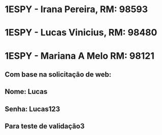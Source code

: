 # 1ESPY - Irana Pereira, RM: 98593 
# 1ESPY - Lucas Vinicius, RM: 98480 
# 1ESPY - Mariana A Melo RM: 98121 

## Com base na solicitação de web:
## Nome: Lucas
## Senha: Lucas123
## Para teste de validação3

